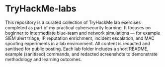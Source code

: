 # TryHackMe-labs
This repository is a curated collection of TryHackMe lab exercises completed as part of my practical cybersecurity learning. It focuses on beginner to intermediate blue-team and network simulations — for example SIEM alert triage, IP reputation enrichment, incident escalation, and MAC spoofing experiments in a lab environment. All content is redacted and sanitised for public posting. Each lab folder includes a short README, example (sanitised) commands, and redacted screenshots to demonstrate methodology and learning outcomes.
